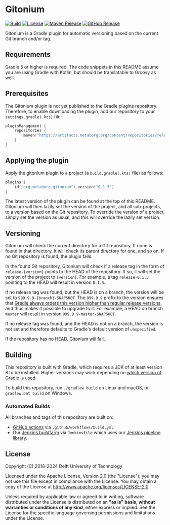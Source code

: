 
# Gitonium
[![Build][github-build-badge]][github-build]
[![License][license-badge]][license]
[![Maven Release][maven-release-badge]][maven-release]
[![GitHub Release][github-release-badge]][github-release]

Gitonium is a Gradle plugin for automatic versioning based on the current Git branch and/or tag.


## Requirements
Gradle 5 or higher is required. The code snippets in this README assume you are using Gradle with Kotlin, but should be translatable to Groovy as well.


## Prerequisites
The Gitonium plugin is not yet published to the Gradle plugins repository. Therefore, to enable downloading the plugin, add our repository to your `settings.gradle(.kts)` file:

```kotlin
pluginManagement {
    repositories {
        maven("https://artifacts.metaborg.org/content/repositories/releases/")
    }
}
```


## Applying the plugin
Apply the gitonium plugin to a project (a `build.gradle(.kts)` file) as follows:

```kotlin
plugins {
    id("org.metaborg.gitonium") version("0.1.5")
}
```

The latest version of the plugin can be found at the top of this README. Gitonium will then lazily set the version of the project, and all sub-projects, to a version based on the Git repository. To override the version of a project, simply set the version as usual, and this will override the lazily set version.


## Versioning
Gitonium will check the current directory for a Git repository. If none is found in that directory, it will check its parent directory for one, and so on. If no Git repository is found, the plugin fails.

In the found Git repository, Gitonium will check if a release tag in the form of `release-{version}` points to the HEAD of the repository. If so, it will set the version of the project to `{version}`. For example, a tag `release-0.1.3` pointing to the HEAD will result in version `0.1.3`.

If no release tag was found, but the HEAD is on a branch, the version will be set to `999.9.9-{branch}-SNAPSHOT`. The `999.9.9` prefix to the version ensures that [Gradle always orders this version higher than regular release versions](https://docs.gradle.org/current/userguide/single_versions.html#version_ordering), and thus makes it possible to upgrade to it. For example, a HEAD on branch `master` will result in version `999.9.9-master-SNAPSHOT`.

If no release tag was found, and the HEAD is not on a branch, the version is not set and therefore defaults to Gradle's default version of `unspecified`.

If the repository has no HEAD, Gitonium will fail.


## Building
This repository is built with Gradle, which requires a JDK of at least version 8 to be installed. Higher versions may work depending on [which version of Gradle is used](https://docs.gradle.org/current/userguide/compatibility.html).

To build this repository, run `./gradlew build` on Linux and macOS, or `gradlew.bat build` on Windows.

### Automated Builds
All branches and tags of this repository are built on:
- [GitHub actions](https://github.com/metaborg/gitonium/actions/workflows/build.yml) via `.github/workflows/build.yml`.
- Our [Jenkins buildfarm](https://buildfarm.metaborg.org/view/Devenv/job/metaborg/job/gitonium/) via `Jenkinsfile` which uses our [Jenkins pipeline library](https://github.com/metaborg/jenkins.pipeline/).


## License
Copyright (C) 2018-2024 Delft University of Technology

Licensed under the Apache License, Version 2.0 (the "License"); you may not use this file except in compliance with the License. You may obtain a copy of the License at <http://www.apache.org/licenses/LICENSE-2.0>

Unless required by applicable law or agreed to in writing, software distributed under the License is distributed on an **"as is" basis, without warranties or conditions of any kind**, either express or implied. See the License for the specific language governing permissions and limitations under the License.


[github-build-badge]: https://github.com/metaborg/gitonium/actions/workflows/build.yaml/badge.svg
[github-build]: https://github.com/metaborg/gitonium/actions
[license-badge]: https://img.shields.io/github/license/metaborg/gitonium
[license]: https://github.com/metaborg/gitonium/blob/main/LICENSE
[maven-release-badge]: https://img.shields.io/maven-metadata/v?label=maven-release&metadataUrl=https%3A%2F%2Fartifacts.metaborg.org%2Fcontent%2Frepositories%2Freleases%2Forg%2Fmetaborg%2Fgitonium%2Fmaven-metadata.xml
[maven-release]: https://mvnrepository.com/artifact/org.metaborg/gitonium
[github-release-badge]: https://img.shields.io/github/v/release/metaborg/gitonium
[github-release]: https://github.com/metaborg/gitonium/releases
